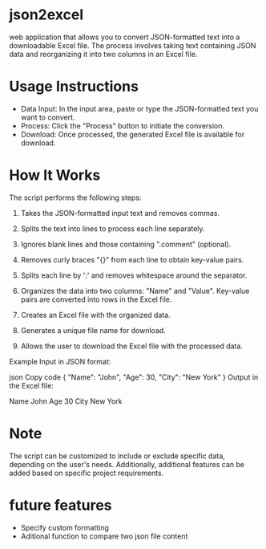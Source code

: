 # json2excel

web application that allows you to convert JSON-formatted text into a downloadable Excel file. The process involves taking text containing JSON data and reorganizing it into two columns in an Excel file.

# Usage Instructions
- Data Input: In the input area, paste or type the JSON-formatted text you want to convert.<br>
- Process: Click the "Process" button to initiate the conversion.<br>
- Download: Once processed, the generated Excel file is available for download.<br>

# How It Works
The script performs the following steps:
1. Takes the JSON-formatted input text and removes commas.

2. Splits the text into lines to process each line separately.

3. Ignores blank lines and those containing ".comment" (optional).

4. Removes curly braces "{}" from each line to obtain key-value pairs.

5. Splits each line by ':' and removes whitespace around the separator.

6. Organizes the data into two columns: "Name" and "Value". Key-value pairs are converted into rows in the Excel file.

7. Creates an Excel file with the organized data.

8. Generates a unique file name for download.

9. Allows the user to download the Excel file with the processed data.

Example
Input in JSON format:

json
Copy code
{
  "Name": "John",
  "Age": 30,
  "City": "New York"
}
Output in the Excel file:

Name	John
Age	30
City	New York

# Note
The script can be customized to include or exclude specific data, depending on the user's needs. Additionally, additional features can be added based on specific project requirements.

# future features
- Specify custom formatting
- Aditional function to compare two json file content
